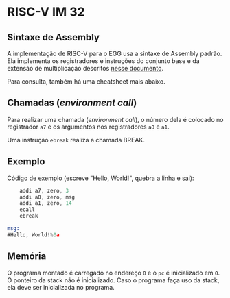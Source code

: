 # RISC-V IM 32

## Sintaxe de Assembly

A implementação de RISC-V para o EGG usa a sintaxe de Assembly padrão. Ela
implementa os registradores e instruções do conjunto base e da extensão de
multiplicação descritos [nesse documento](/static/riscv.pdf).

Para consulta, também há uma cheatsheet mais abaixo.

## Chamadas (_environment call_)

Para realizar uma chamada (_environment call_), o número dela é colocado no
registrador `a7` e os argumentos nos registradores `a0` e `a1`.

Uma instrução `ebreak` realiza a chamada BREAK.

## Exemplo

Código de exemplo (escreve "Hello, World!", quebra a linha e sai):

```asm
	addi a7, zero, 3
	addi a0, zero, msg
	addi a1, zero, 14
	ecall
	ebreak

msg:
#Hello, World!%0a
```

## Memória

O programa montado é carregado no endereço `0` e o `pc` é inicializado em `0`. O
ponteiro da stack não é inicializado. Caso o programa faça uso da stack, ela
deve ser inicializada no programa.
